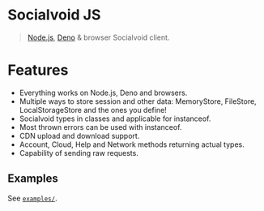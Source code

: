# Socialvoid JS

> [Node.js](https://nodejs.org), [Deno](https://deno.land) & browser Socialvoid client.

# Features

- Everything works on Node.js, Deno and browsers.
- Multiple ways to store session and other data: MemoryStore, FileStore,
  LocalStorageStore and the ones you define!
- Socialvoid types in classes and applicable for instanceof.
- Most thrown errors can be used with instanceof.
- CDN upload and download support.
- Account, Cloud, Help and Network methods returning actual types.
- Capability of sending raw requests.

## Examples

See [`examples/`](./examples).
